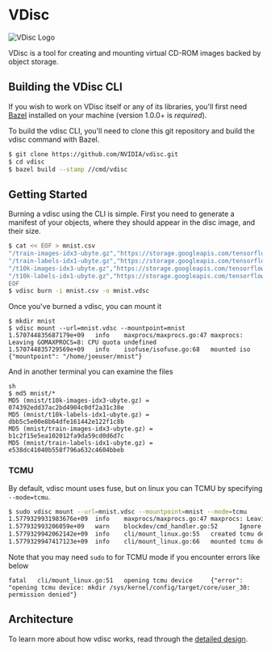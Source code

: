 VDisc
=====

![VDisc Logo](/doc/images/logo.svg)

VDisc is a tool for creating and mounting virtual CD-ROM images backed by object storage.

Building the VDisc CLI
---------------------

If you wish to work on VDisc itself or any of its libraries, you'll first need [Bazel](https://bazel.build/) installed on your machine (version 1.0.0+ is *required*).

To build the vdisc CLI, you'll need to clone this git repository and build the vdisc command with Bazel.

```sh
$ git clone https://github.com/NVIDIA/vdisc.git
$ cd vdisc
$ bazel build --stamp //cmd/vdisc
```

Getting Started
---------------

Burning a vdisc using the CLI is simple. First you need to generate a manifest of your objects, where they should appear in the disc image, and their size.


```sh
$ cat << EOF > mnist.csv
"/train-images-idx3-ubyte.gz","https://storage.googleapis.com/tensorflow/tf-keras-datasets/train-images-idx3-ubyte.gz",9912422
"/train-labels-idx1-ubyte.gz","https://storage.googleapis.com/tensorflow/tf-keras-datasets/train-labels-idx1-ubyte.gz",28881
"/t10k-images-idx3-ubyte.gz","https://storage.googleapis.com/tensorflow/tf-keras-datasets/t10k-images-idx3-ubyte.gz",1648877
"/t10k-labels-idx1-ubyte.gz","https://storage.googleapis.com/tensorflow/tf-keras-datasets/t10k-labels-idx1-ubyte.gz",4542
EOF
$ vdisc burn -i mnist.csv -o mnist.vdsc
```

Once you've burned a vdisc, you can mount it

```
$ mkdir mnist
$ vdisc mount --url=mnist.vdsc --mountpoint=mnist
1.570744835687179e+09	info	maxprocs/maxprocs.go:47	maxprocs: Leaving GOMAXPROCS=8: CPU quota undefined
1.570744835729569e+09	info	isofuse/isofuse.go:68	mounted iso	{"mountpoint": "/home/joeuser/mnist"}
```

And in another terminal you can examine the files

```
sh
$ md5 mnist/*
MD5 (mnist/t10k-images-idx3-ubyte.gz) = 074392edd37ac2bd4904c0df2a31c38e
MD5 (mnist/t10k-labels-idx1-ubyte.gz) = dbb5c5e00e8b64dfe161442e122f1c8b
MD5 (mnist/train-images-idx3-ubyte.gz) = b1c2f15e5ea102012fa9da59cd0d6d7c
MD5 (mnist/train-labels-idx1-ubyte.gz) = e538dc41040b558f796a632c4604bbeb
```

### TCMU

By default, vdisc mount uses fuse, but on linux you can TCMU by specifying `--mode=tcmu`.

```sh
$ sudo vdisc mount --url=mnist.vdsc --mountpoint=mnist --mode=tcmu
1.5779329931983676e+09  info    maxprocs/maxprocs.go:47 maxprocs: Leaving GOMAXPROCS=4: CPU quota undefined
1.577932993206059e+09   warn    blockdev/cmd_handler.go:52      Ignore unknown SCSI command 0xa3
1.5779329942062142e+09  info    cli/mount_linux.go:55   created tcmu device     {"device": "/dev/sda"}
1.5779329947417123e+09  info    cli/mount_linux.go:66   mounted tcmu device     {"device": "/dev/sda", "mountpoint": "/home/ubuntu/vdisc-getting-started/mnist"}
```

Note that you may need `sudo` to for TCMU mode if you encounter errors like below

```
fatal   cli/mount_linux.go:51   opening tcmu device     {"error": "opening tcmu device: mkdir /sys/kernel/config/target/core/user_30: permission denied"}
```

Architecture
------------

To learn more about how vdisc works, read through the [detailed design](/doc/design.md).
